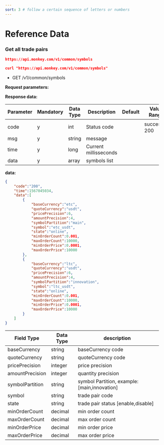 ```yaml
---
sort: 3 # follow a certain sequence of letters or numbers
---
```

# Reference Data

### Get all trade pairs


```json
https://api.monkey.com/v1/common/symbols

curl "https://api.monkey.com/v1/common/symbols"
```

- GET /v1/common/symbols  

**Request parameters:**   

**Response data:**  

Parameter|Mandatory|Data Type|Description|Default|Value Range
------------- | ------------- |  ------------- | ------------- |  ------------- | -------------
code|y|int|Status code||success：200
msg|y|string|message||
time|y|long|Current millisseconds||
data|y|array|symbols list||


**data:**

```json
{
    "code":"200",
    "time":1567045034,
    "data":[
        {
            "baseCurrency":"etc",
            "quoteCurrency":"usdt",
            "pricePrecision":6,
            "amountPrecision":4,
            "symbolPartition":"main",
            "symbol":"etc_usdt",
            "state":"online",
            "minOrderCount":0.001,
            "maxOrderCount":10000,
            "minOrderPrice":0.0001,
            "maxOrderPrice":10000
        },
        {
            "baseCurrency":"ltc",
            "quoteCurrency":"usdt",
            "pricePrecision":6,
            "amountPrecision":4,
            "symbolPartition":"innovation",
            "symbol":"ltc_usdt",
            "state":"online",
            "minOrderCount":0.001,
            "maxOrderCount":10000,
            "minOrderPrice":0.0001,
            "maxOrderPrice":10000
        }
    ]
}


```

Field Type|Data Type|description
------------- | -------------  | ------------
baseCurrency|string|baseCurrency code
quoteCurrency|string|quoteCurrency code
pricePrecision|integer|price precision
amountPrecision|integer|quantity precision
symbolPartition|string|symbol Partition, example:[main,innovation]
symbol|string|trade pair code
state|string|trade pair status [enable,disable]
minOrderCount|decimal|min order count
maxOrderCount|decimal|max order count
minOrderPrice|decimal|min order price
maxOrderPrice|decimal|max order price

